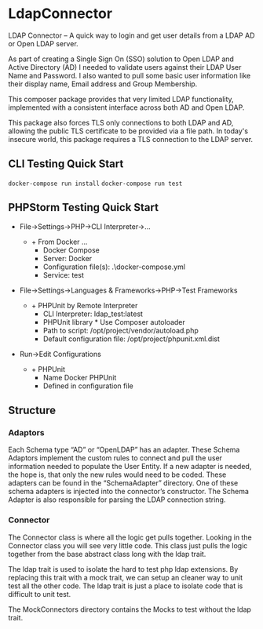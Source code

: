 # LdapConnector
LDAP Connector – A quick way to login and get user details from a LDAP AD or Open LDAP server.

As part of creating a Single Sign On (SSO) solution to Open LDAP and Active Directory (AD) I needed to validate users 
against their LDAP User Name and Password.  I also wanted to pull some basic user information like their display name, 
Email address and Group Membership.

This composer package provides that very limited LDAP functionality, implemented with a consistent interface across 
both AD and Open LDAP.

This package also forces TLS only connections to both LDAP and AD, allowing the public TLS certificate to be provided 
via a file path.  In today's insecure world, this package requires a TLS connection to the LDAP server.

## CLI Testing Quick Start 
`docker-compose run install`
`docker-compose run test`

## PHPStorm Testing Quick Start

* File->Settings->PHP->CLI Interpreter->...
  * \+ From Docker ...
    * Docker Compose
    * Server: Docker
    * Configuration file(s):  .\docker-compose.yml
    * Service: test

* File->Settings->Languages & Frameworks->PHP->Test Frameworks
  * \+ PHPUnit by Remote Interpreter 
    * CLI Interpreter: ldap_test:latest
    * PHPUnit library * Use Composer autoloader
    * Path to script: /opt/project/vendor/autoload.php
    * Default configuration file: /opt/project/phpunit.xml.dist

* Run->Edit Configurations
  * \+ PHPUnit
    * Name Docker PHPUnit
    * Defined in configuration file

## Structure

### Adaptors

Each Schema type “AD” or “OpenLDAP” has an adapter.  These Schema Adaptors implement the custom rules to connect and 
pull the user information needed to populate the User Entity.  If a new adapter is needed, the hope is, that only the 
new rules would need to be coded.  These adapters can be found in the “SchemaAdapter” directory.  One of these schema 
adapters is injected into the connector’s constructor.  The Schema Adapter is also responsible for parsing the LDAP 
connection string.

### Connector

The Connector class is where all the logic get pulls together.  Looking in the Connector class you will see very little 
code.  This class just pulls the logic together from the base abstract class long with the ldap trait.  

The ldap trait is used to isolate the hard to test php ldap extensions.  By replacing this trait with a mock trait, we 
can setup an cleaner way to unit test all the other code.  The ldap trait is just a place to isolate code that is 
difficult to unit test.

The MockConnectors directory contains the Mocks to test without the ldap trait.
